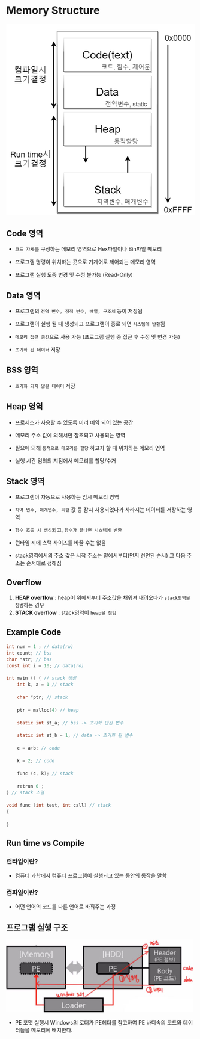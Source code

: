 # Memory Structure
![MemoryStructure](./img/MemoryStructure.png)
## Code 영역
+ `코드 자체`를 구성하는 메모리 영역으로 Hex파일이나 Bin파일 메모리

+ 프로그램 명령이 위치하는 곳으로 기계어로 제어되는 메모리 영역
+ 프로그램 실행 도중 변경 및 수정 불가능 (Read-Only)
## Data 영역
+ 프로그램의 `전역 변수, 정적 변수, 배열, 구조체` 등이 저장됨
+ 프로그램이 실행 될 때 생성되고 프로그램이 종료 되면 `시스템에 반환`됨

+ `메모리 접근 공간`으로 사용 가능 (프로그램 실행 중 접근 후 수정 및 변경 가능)
+ `초기화 된 데이터` 저장
## BSS 영역
+ `초기화 되지 않은 데이터` 저장
## Heap 영역
+ 프로세스가 사용할 수 있도록 미리 예약 되어 있는 공간

+ 메모리 주소 값에 의해서만 참조되고 사용되는 영역
+ 필요에 의해 `동적으로 메모리를 할당` 하고자 할 때 위치하는 메모리 영역
+ 실행 시간 임의의 지점에서 메모리를 할당/수거
## Stack 영역
+ 프로그램이 자동으로 사용하는 임시 메모리 영역

+ `지역 변수, 매개변수, 리턴` 값 등 잠시 사용되었다가 사라지는 데이터를 저장하는 영역 
+ `함수 호출 시 생성`되고, `함수가 끝나면 시스템에 반환`
+ 런타임 시에 스택 사이즈를 바꿀 수는 없음
+ stack영역에서의 주소 값은 시작 주소는 밑에서부터(먼저 선언된 순서) 그 다음 주소는 순서대로 정해짐
## Overflow 
1. **HEAP overflow** : heap이 위에서부터 주소값을 채워져 내려오다가 `stack영역을 침범`하는 경우
2. **STACK overflow** : stack영역이 `heap을 침범`
## Example Code
```c
int num = 1 ; // data(rw) 
int count; // bss 
char *str; // bss 
const int i = 10; // data(ro) 

int main () { // stack 생성
    int k, a = 1 // stack 

    char *ptr; // stack 

    ptr = malloc(4) // heap

    static int st_a; // bss -> 초기화 안된 변수

    static int st_b = 1; // data -> 초기화 된 변수 

    c = a+b; // code

    k = 2; // code 

    func (c, k); // stack 
    
    retrun 0 ; 
} // stack 소멸

void func (int test, int call) // stack 
{ 

} 
```
## Run time vs Compile
### 런타임이란?
+ 컴퓨터 과학에서 컴퓨터 프로그램이 실행되고 있는 동안의 동작을 말함

### 컴파일이란?
+ 어떤 언어의 코드를 다른 언어로 바꿔주는 과정

## 프로그램 실행 구조

![PES](./img/Program_Execution_Structure.jpg)

+ PE 포맷 실행시 Windows의 로더가 PE헤더를 참고하여 PE 바디속의 코드와 데이터들을 메모리에 배치한다.